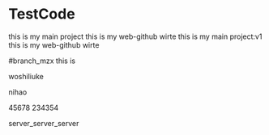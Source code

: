 # TestCode
this is my main project
this is my web-github wirte
this is my main project:v1
this is my web-github wirte

#branch_mzx
this is <mzxmzxmzx>


woshiliuke


nihao

45678
234354

server_server_server

